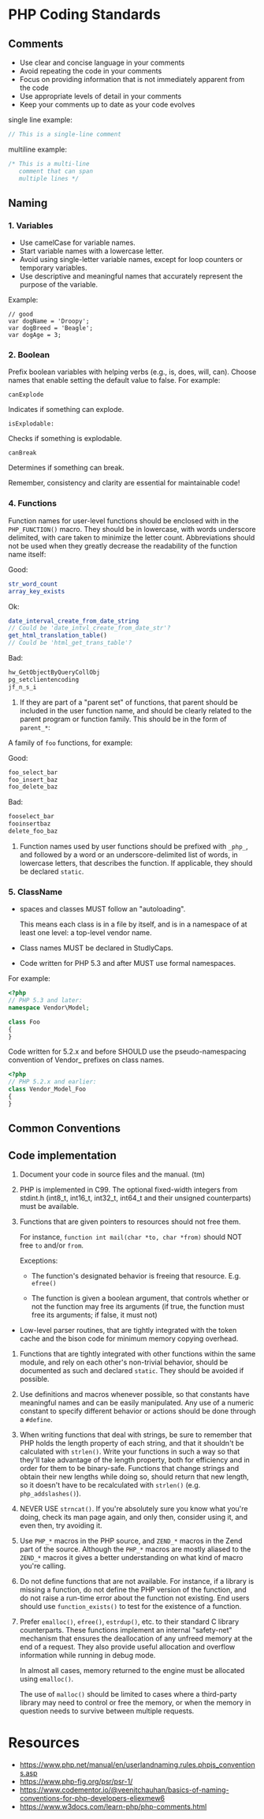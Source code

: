 # PHP Coding Standards
## Comments
- Use clear and concise language in your comments
- Avoid repeating the code in your comments
- Focus on providing information that is not immediately apparent from the code
- Use appropriate levels of detail in your comments
- Keep your comments up to date as your code evolves

single line example:
```php
// This is a single-line comment
```
multiline example:
```php
/* This is a multi-line
   comment that can span
   multiple lines */
 ```
## Naming
### 1. Variables
- Use camelCase for variable names.
- Start variable names with a lowercase letter.
- Avoid using single-letter variable names, except for loop counters or temporary variables.
- Use descriptive and meaningful names that accurately represent the purpose of the variable.

Example:

```JS
// good
var dogName = 'Droopy';
var dogBreed = 'Beagle';
var dogAge = 3;
```
### 2. Boolean
Prefix boolean variables with helping verbs (e.g., is, does, will, can).
Choose names that enable setting the default value to false.
For example:

    canExplode  
Indicates if something can explode.

    isExplodable: 
Checks if something is explodable.

    canBreak
Determines if something can break.

Remember, consistency and clarity are essential for maintainable code!

### 4. Functions
Function names for user-level functions should be enclosed with in the
`PHP_FUNCTION()` macro. They should be in lowercase, with words underscore
delimited, with care taken to minimize the letter count. Abbreviations
should not be used when they greatly decrease the readability of the
function name itself:

Good:

```php
str_word_count
array_key_exists
```

Ok:

```php
date_interval_create_from_date_string
// Could be 'date_intvl_create_from_date_str'?
get_html_translation_table()
// Could be 'html_get_trans_table'?
```

Bad:

```php
hw_GetObjectByQueryCollObj
pg_setclientencoding
jf_n_s_i
```

1. If they are part of a "parent set" of functions, that parent should be
included in the user function name, and should be clearly related to the
parent program or function family. This should be in the form of `parent_*`:

A family of `foo` functions, for example:

Good:

```php
foo_select_bar
foo_insert_baz
foo_delete_baz
```

Bad:

```php
fooselect_bar
fooinsertbaz
delete_foo_baz
```

1. Function names used by user functions should be prefixed with `_php_`, and
    followed by a word or an underscore-delimited list of words, in lowercase
    letters, that describes the function. If applicable, they should be declared
    `static`.
### 5. ClassName
- spaces and classes MUST follow an "autoloading".

    This means each class is in a file by itself, and is in a namespace of at least one level: a top-level vendor name.

- Class names MUST be declared in StudlyCaps.

- Code written for PHP 5.3 and after MUST use formal namespaces.

For example:

```php
<?php
// PHP 5.3 and later:
namespace Vendor\Model;

class Foo
{
}
```
Code written for 5.2.x and before SHOULD use the pseudo-namespacing convention of Vendor_ prefixes on class names.
```php
<?php
// PHP 5.2.x and earlier:
class Vendor_Model_Foo
{
}
```
## Common Conventions
## Code implementation

1. Document your code in source files and the manual. (tm)

1. PHP is implemented in C99.  The optional fixed-width integers from
    stdint.h (int8_t, int16_t, int32_t, int64_t and their unsigned
    counterparts) must be available.

1. Functions that are given pointers to resources should not free them.

    For instance, `function int mail(char *to, char *from)` should NOT free `to`
    and/or `from`.

    Exceptions:

    * The function's designated behavior is freeing that resource. E.g.
    `efree()`

    * The function is given a boolean argument, that controls whether or not the
    function may free its arguments (if true, the function must free its
    arguments; if false, it must not)

* Low-level parser routines, that are tightly integrated with the token
    cache and the bison code for minimum memory copying overhead.

1. Functions that are tightly integrated with other functions within the same
    module, and rely on each other's non-trivial behavior, should be documented as
    such and declared `static`. They should be avoided if possible.

1. Use definitions and macros whenever possible, so that constants have
    meaningful names and can be easily manipulated. Any use of a numeric
    constant to specify different behavior or actions should be done through
    a `#define`.

1. When writing functions that deal with strings, be sure to remember that PHP
    holds the length property of each string, and that it shouldn't be
    calculated with `strlen()`. Write your functions in such a way so that
    they'll take advantage of the length property, both for efficiency and in
    order for them to be binary-safe. Functions that change strings and obtain
    their new lengths while doing so, should return that new length, so it
    doesn't have to be recalculated with `strlen()` (e.g. `php_addslashes()`).

1. NEVER USE `strncat()`. If you're absolutely sure you know what you're doing,
    check its man page again, and only then, consider using it, and even then,
    try avoiding it.

1. Use `PHP_*` macros in the PHP source, and `ZEND_*` macros in the Zend part of
    the source. Although the `PHP_*` macros are mostly aliased to the `ZEND_*`
    macros it gives a better understanding on what kind of macro you're calling.

1. Do not define functions that are not available. For instance, if a library is
    missing a function, do not define the PHP version of the function, and do
    not raise a run-time error about the function not existing. End users should
    use `function_exists()` to test for the existence of a function.

1. Prefer `emalloc()`, `efree()`, `estrdup()`, etc. to their standard C library
    counterparts. These functions implement an internal "safety-net" mechanism
    that ensures the deallocation of any unfreed memory at the end of a request.
    They also provide useful allocation and overflow information while running
    in debug mode.

    In almost all cases, memory returned to the engine must be allocated using
    `emalloc()`.

    The use of `malloc()` should be limited to cases where a third-party library
    may need to control or free the memory, or when the memory in question needs
    to survive between multiple requests.



# Resources
- https://www.php.net/manual/en/userlandnaming.rules.phpjs_conventions.asp
- https://www.php-fig.org/psr/psr-1/ 
- https://www.codementor.io/@veenitchauhan/basics-of-naming-conventions-for-php-developers-eliexmew6
- https://www.w3docs.com/learn-php/php-comments.html